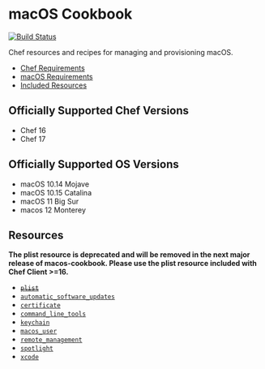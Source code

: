# macOS Cookbook

[![Build Status](https://dev.azure.com/office/OE/_apis/build/status/Microsoft.macos-cookbook?branchName=master)](https://dev.azure.com/office/OE/_build/latest?definitionId=5072&branchName=master)

Chef resources and recipes for managing and provisioning macOS.

- [Chef Requirements](#officially-supported-chef-versions)
- [macOS Requirements](#officially-supported-os-versions)
- [Included Resources](#resources)

## Officially Supported Chef Versions

- Chef 16
- Chef 17

## Officially Supported OS Versions

- macOS 10.14 Mojave
- macOS 10.15 Catalina
- macOS 11 Big Sur
- macos 12 Monterey

## Resources
**The plist resource is deprecated and will be removed in the next major release of macos-cookbook. Please use the plist resource included with Chef Client >=16.**

- ~~[`plist`](https://github.com/Microsoft/macos-cookbook/blob/master/documentation/resource_plist.md)~~
- [`automatic_software_updates`](https://github.com/Microsoft/macos-cookbook/blob/master/documentation/resource_automatic_software_updates.md)
- [`certificate`](https://github.com/Microsoft/macos-cookbook/blob/master/documentation/resource_certificate.md)
- [`command_line_tools`](https://github.com/Microsoft/macos-cookbook/blob/master/documentation/resource_command_line_tools.md)
- [`keychain`](https://github.com/Microsoft/macos-cookbook/blob/master/documentation/resource_keychain.md)
- [`macos_user`](https://github.com/Microsoft/macos-cookbook/blob/master/documentation/resource_macos_user.md)
- [`remote_management`](https://github.com/Microsoft/macos-cookbook/blob/master/documentation/resource_remote_management.md)
- [`spotlight`](https://github.com/Microsoft/macos-cookbook/blob/master/documentation/resource_spotlight.md)
- [`xcode`](https://github.com/Microsoft/macos-cookbook/blob/master/documentation/resource_xcode.md)
